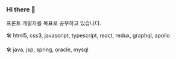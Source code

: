 ### Hi there 👋

프론트 개발자를 목표로 공부하고 있습니다.

🛠 html5, css3, javascript, typescript, react, redux, graphql, apollo

🛠 java, jsp, spring, oracle, mysql
